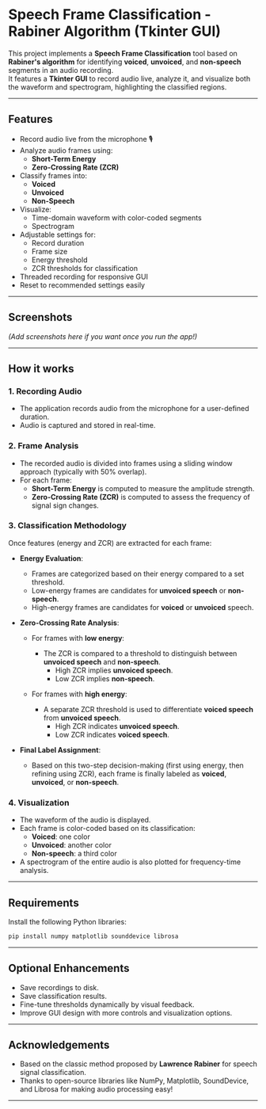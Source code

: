 # Speech Frame Classification - Rabiner Algorithm (Tkinter GUI)

This project implements a **Speech Frame Classification** tool based on **Rabiner's algorithm** for identifying **voiced**, **unvoiced**, and **non-speech** segments in an audio recording.  
It features a **Tkinter GUI** to record audio live, analyze it, and visualize both the waveform and spectrogram, highlighting the classified regions.

---

## Features
- Record audio live from the microphone 🎙️
- Analyze audio frames using:
  - **Short-Term Energy**
  - **Zero-Crossing Rate (ZCR)**
- Classify frames into:
  - **Voiced**
  - **Unvoiced**
  - **Non-Speech**
- Visualize:
  - Time-domain waveform with color-coded segments
  - Spectrogram
- Adjustable settings for:
  - Record duration
  - Frame size
  - Energy threshold
  - ZCR thresholds for classification
- Threaded recording for responsive GUI
- Reset to recommended settings easily

---

## Screenshots

*(Add screenshots here if you want once you run the app!)*

---

## How it works

### 1. Recording Audio
- The application records audio from the microphone for a user-defined duration.
- Audio is captured and stored in real-time.

### 2. Frame Analysis
- The recorded audio is divided into frames using a sliding window approach (typically with 50% overlap).
- For each frame:
  - **Short-Term Energy** is computed to measure the amplitude strength.
  - **Zero-Crossing Rate (ZCR)** is computed to assess the frequency of signal sign changes.

### 3. Classification Methodology

Once features (energy and ZCR) are extracted for each frame:

- **Energy Evaluation**:
  - Frames are categorized based on their energy compared to a set threshold.
  - Low-energy frames are candidates for **unvoiced speech** or **non-speech**.
  - High-energy frames are candidates for **voiced** or **unvoiced** speech.

- **Zero-Crossing Rate Analysis**:
  - For frames with **low energy**:
    - The ZCR is compared to a threshold to distinguish between **unvoiced speech** and **non-speech**.
      - High ZCR implies **unvoiced speech**.
      - Low ZCR implies **non-speech**.
  
  - For frames with **high energy**:
    - A separate ZCR threshold is used to differentiate **voiced speech** from **unvoiced speech**.
      - High ZCR indicates **unvoiced speech**.
      - Low ZCR indicates **voiced speech**.

- **Final Label Assignment**:
  - Based on this two-step decision-making (first using energy, then refining using ZCR), each frame is finally labeled as **voiced**, **unvoiced**, or **non-speech**.

### 4. Visualization
- The waveform of the audio is displayed.
- Each frame is color-coded based on its classification:
  - **Voiced**: one color
  - **Unvoiced**: another color
  - **Non-speech**: a third color
- A spectrogram of the entire audio is also plotted for frequency-time analysis.

---

## Requirements

Install the following Python libraries:

```bash
pip install numpy matplotlib sounddevice librosa
```

---

## Optional Enhancements
- Save recordings to disk.
- Save classification results.
- Fine-tune thresholds dynamically by visual feedback.
- Improve GUI design with more controls and visualization options.

---

## Acknowledgements
- Based on the classic method proposed by **Lawrence Rabiner** for speech signal classification.
- Thanks to open-source libraries like NumPy, Matplotlib, SoundDevice, and Librosa for making audio processing easy!

---
